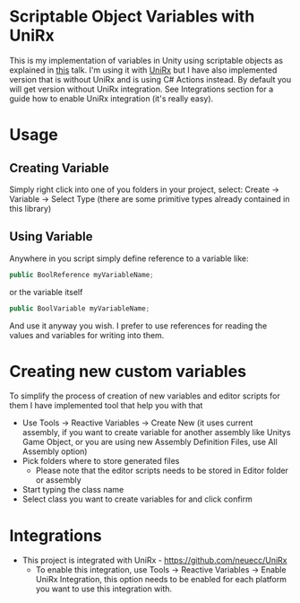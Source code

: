 # Scriptable Object Variables with UniRx
This is my implementation of variables in Unity using scriptable objects as explained in [this](https://www.youtube.com/watch?v=raQ3iHhE_Kk&t=3289s) talk. I'm using it with [UniRx](https://github.com/neuecc/UniRx) but I have also implemented version that is without UniRx and is using C# Actions instead. By default you will get version without UniRx integration. See Integrations section for a guide how to enable UniRx integration (it's really easy).

# Usage
## Creating Variable
Simply right click into one of you folders in your project, select: Create -> Variable -> Select Type (there are some primitive types already contained in this library)
## Using Variable
Anywhere in you script simply define reference to a variable like:
```C#
public BoolReference myVariableName;
```
or the variable itself
```C#
public BoolVariable myVariableName;
```
And use it anyway you wish. I prefer to use references for reading the values and variables for writing into them.


# Creating new custom variables
To simplify the process of creation of new variables and editor scripts for them I have implemented tool that help you with that
   - Use Tools -> Reactive Variables -> Create New (it uses current assembly, if you want to create variable for another assembly like Unitys Game Object, or you are using new Assembly Definition Files, use All Assembly option)
   - Pick folders where to store generated files
        - Please note that the editor scripts needs to be stored in Editor folder or assembly
   - Start typing the class name
   - Select class you want to create variables for and click confirm
        
# Integrations
  - This project is integrated with UniRx - https://github.com/neuecc/UniRx
     - To enable this integration, use Tools -> Reactive Variables -> Enable UniRx Integration, this option needs to be enabled for each platform you want to use this integration with.

